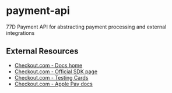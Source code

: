 # payment-api
77D Payment API for abstracting payment processing and external integrations




## External Resources

 - [Checkout.com - Docs home](https://www.checkout.com/docs)
 - [Checkout.com - Official SDK page](https://github.com/checkout/checkout-sdk-net)
 - [Checkout.com - Testing Cards](https://www.checkout.com/docs/developer-resources/testing/test-cards) 
 - [Checkout.com - Apple Pay docs](https://www.checkout.com/docs/payments/add-payment-methods/apple-pay)
  